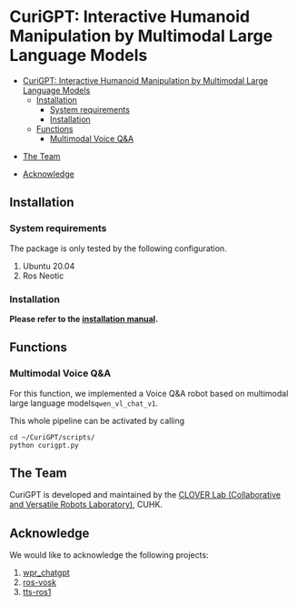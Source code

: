 
# CuriGPT: Interactive Humanoid Manipulation by Multimodal Large Language Models

- [CuriGPT: Interactive Humanoid Manipulation by Multimodal Large Language Models](#rofunc-ros-a-ros-package-for-human-centered-intelligent-interactive-humanoid-robots)
  - [Installation](#installation)
    - [System requirements](#system-requirements)
    - [Installation](#installation-1)
  - [Functions](#functions)
    - [Multimodal Voice Q&A](#multimodal-voice-qa)

[//]: # (  - [Cite]&#40;#cite&#41;)
  - [The Team](#the-team)

[//]: # (  - [Related repository: Rofunc]&#40;#related-repository-rofunc&#41;)
  - [Acknowledge](#acknowledge)


## Installation

### System requirements

The package is only tested by the following configuration.

1. Ubuntu 20.04
2. Ros Neotic

### Installation

**Please refer to the [installation manual](docs/Installation.md).**

## Functions

### Multimodal Voice Q&A

For this function, we implemented a Voice Q&A robot based on multimodal large language models`qwen_vl_chat_v1`. 

[//]: # (![]&#40;img/voiceQA_pipeline.png&#41;)

This whole pipeline can be activated by calling

```
cd ~/CuriGPT/scripts/
python curigpt.py
```

[//]: # (## Cite)

[//]: # ()
[//]: # (If you use rofunc-ros in a scientific publication, we would appreciate citations to the following paper:)

[//]: # ()
[//]: # (```)

[//]: # (@misc{Rofunc2022,)

[//]: # (      author = {Liu, Junjia and Li, Zhihao and Li, Chenzui and Chen, Fei},)

[//]: # (      title = {Rofunc: The full process python package for robot learning from demonstration},)

[//]: # (      year = {2022},)

[//]: # (      publisher = {GitHub},)

[//]: # (      journal = {GitHub repository},)

[//]: # (      howpublished = {\url{https://github.com/Skylark0924/Rofunc}},)

[//]: # (})

[//]: # (```)

## The Team
CuriGPT is developed and maintained by the [CLOVER Lab (Collaborative and Versatile Robots Laboratory)](https://feichenlab.com/), CUHK.

[//]: # (## Related repository: Rofunc)

[//]: # ()
[//]: # (We also have a python package robot learning from demonstration and robot manipulation &#40;**Rofunc**&#41;. )

[//]: # ()
[//]: # (> **Repository address: https://github.com/Skylark0924/Rofunc**)

[//]: # ()
[//]: # ([![Release]&#40;https://img.shields.io/github/v/release/Skylark0924/Rofunc&#41;]&#40;https://pypi.org/project/rofunc/&#41;)

[//]: # (![License]&#40;https://img.shields.io/github/license/Skylark0924/Rofunc?color=blue&#41;)

[//]: # (![]&#40;https://img.shields.io/github/downloads/skylark0924/Rofunc/total&#41;)

[//]: # ([![]&#40;https://img.shields.io/github/issues-closed-raw/Skylark0924/Rofunc?color=brightgreen&#41;]&#40;https://github.com/Skylark0924/Rofunc/issues?q=is%3Aissue+is%3Aclosed&#41;)

[//]: # ([![]&#40;https://img.shields.io/github/issues-raw/Skylark0924/Rofunc?color=orange&#41;]&#40;https://github.com/Skylark0924/Rofunc/issues?q=is%3Aopen+is%3Aissue&#41;)

[//]: # ([![Documentation Status]&#40;https://readthedocs.org/projects/rofunc/badge/?version=latest&#41;]&#40;https://rofunc.readthedocs.io/en/latest/?badge=latest&#41;)

[//]: # ([![Build Status]&#40;https://img.shields.io/endpoint.svg?url=https%3A%2F%2Factions-badge.atrox.dev%2FSkylark0924%2FRofunc%2Fbadge%3Fref%3Dmain&style=flat&#41;]&#40;https://actions-badge.atrox.dev/Skylark0924/Rofunc/goto?ref=main&#41;)

[//]: # (![]&#40;img/pipeline.png&#41;)



## Acknowledge

We would like to acknowledge the following projects:

1. [wpr_chatgpt](https://github.com/play-with-chatgpt/wpr_chatgpt/)
2. [ros-vosk](https://github.com/alphacep/ros-vosk)
3. [tts-ros1](https://github.com/aws-robotics/tts-ros1)
